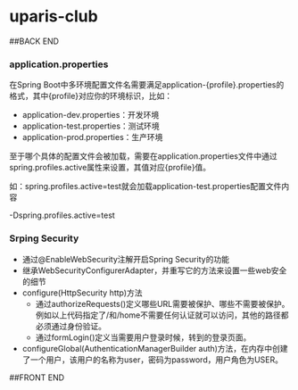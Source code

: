 # uparis-club

##BACK END
### application.properties
在Spring Boot中多环境配置文件名需要满足application-{profile}.properties的格式，其中{profile}对应你的环境标识，比如：
* application-dev.properties：开发环境
* application-test.properties：测试环境
* application-prod.properties：生产环境

至于哪个具体的配置文件会被加载，需要在application.properties文件中通过spring.profiles.active属性来设置，其值对应{profile}值。

如：spring.profiles.active=test就会加载application-test.properties配置文件内容

-Dspring.profiles.active=test

### Srping Security
* 通过@EnableWebSecurity注解开启Spring Security的功能
* 继承WebSecurityConfigurerAdapter，并重写它的方法来设置一些web安全的细节 
* configure(HttpSecurity http)方法
    * 通过authorizeRequests()定义哪些URL需要被保护、哪些不需要被保护。例如以上代码指定了/和/home不需要任何认证就可以访问，其他的路径都必须通过身份验证。
    * 通过formLogin()定义当需要用户登录时候，转到的登录页面。
* configureGlobal(AuthenticationManagerBuilder auth)方法，在内存中创建了一个用户，该用户的名称为user，密码为password，用户角色为USER。

##FRONT END